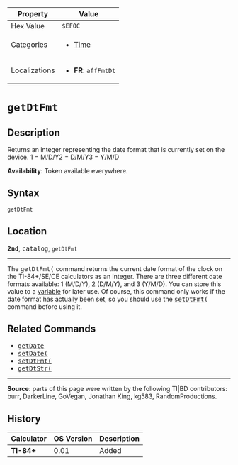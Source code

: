 | Property      | Value |
|---------------|-------|
| Hex Value     | `$EF0C`|
| Categories    | <ul><li>[Time](<../categories/Time.md>)</li></ul> |
| Localizations | <ul><li><b>FR</b>: `affFmtDt`</li></ul> |

# `getDtFmt`

## Description
Returns an integer representing the date format that is currently set on the device.
1 = M/D/Y2 = D/M/Y3 = Y/M/D


<b>Availability</b>: Token available everywhere.

## Syntax
`getDtFmt`

## Location
<tt><kbd><b>2nd</b></kbd></tt>, <kbd>catalog</kbd>, `getDtFmt`
<hr>

The <tt>getDtFmt(</tt> command returns the current date format of the clock on the TI-84+/SE/CE calculators as an integer. There are three different date formats available: 1 (M/D/Y), 2 (D/M/Y), and 3 (Y/M/D). You can store this value to a [variable](variables) for later use. Of course, this command only works if the date format has actually been set, so you should use the <tt><a href="setDtFmt(.md">setDtFmt(</a></tt> command before using it.

## Related Commands

*   <tt><a href="getDate.md">getDate</a></tt>
*   <tt><a href="setDate(.md">setDate(</a></tt>
*   <tt><a href="setDtFmt(.md">setDtFmt(</a></tt>
*   <tt><a href="getDtStr(.md">getDtStr(</a></tt>

* * *

**Source**: parts of this page were written by the following TI|BD contributors: burr, DarkerLine, GoVegan, Jonathan King, kg583, RandomProductions.

## History
| Calculator | OS Version | Description |
|------------|------------|-------------|
| <b>TI-84+</b> | 0.01 | Added |


